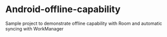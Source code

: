 # Android-offline-capability

Sample project to demonstrate offline capability with Room and automatic syncing with WorkManager

